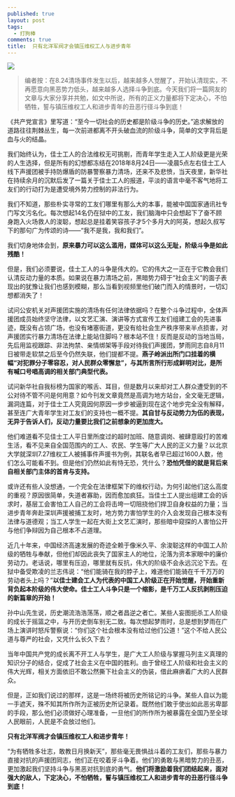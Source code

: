 ```yaml
---
published: true
layout: post
tags:
  - 打狗棒
comments: true
title:  只有北洋军阀才会镇压维权工人与进步青年
---
```



![](https://i.ooxx.ooo/2018/08/25/80912b89e3324756a88c411115a2538f.jpg)

>编者按：在8.24清场事件发生以后，越来越多人觉醒了，开始认清现实，不再愿意向黑恶势力低头，越来越多人选择斗争到底。今天我们将一篇网友的文章与大家分享并共勉，如文中所说，所有的正义力量都将下定决心，不怕牺牲，誓与镇压维权工人和进步青年的丑恶行径斗争到底！

《共产党宣言》里写道：“至今一切社会的历史都是阶级斗争的历史。”追求解放的道路往往荆棘丛生，每一次前进都离不开头破血流的阶级斗争，简单的文字背后是血与火的结晶。

我们始终认为，佳士工人的合法维权无可挑剔，而青年学生走入工人阶级更是光荣的人生选择，但是所有的幻想都冻结在2018年8月24日——凌晨5点左右佳士工人线下声援团被手持防爆盾的防暴警察暴力清场，还来不及悲愤，当天夜里，新华社在持续余月的沉默后发了一篇关于佳士工人的报道，平淡的语言中毫不客气地将工友们的行动打为是遭受境外势力控制的非法行为。

我们不知道，那些朴实寻常的工友们哪里有那么大的本事，能被中国国家通讯社专门写文污名化。每次想起14名仍在狱中的工友，我们脑海中只会想起下了奋不顾身跑入火场救人的浚聪，想起总是挂着笑容孩子才5个多月大的阿英，想起久叔写下的那句广为传颂的诗——“我不是我，我和我们”。

我们切身地体会到，**原来暴力可以这么滥用，媒体可以这么无耻，阶级斗争是如此残酷！**

但是，我们必须要说，佳士工人的斗争是伟大的。它的伟大之一正在于它教会我们认清反动力量的本质。如果说在暴力清场之前，黑暗势力碍于“社会主义”的面子表现出的犹豫让我们也感到模糊，那么当看到视频里他们破门而入的情景时，一切幻想都消失了！

试问公安机关对声援团实施的清场有任何法律依据吗？在整个斗争过程中，全体声援团成员始终坚守法律，以文艺汇演、演讲等方式宣传工友们组建工会的先进事迹，既没有占领广场，也没有堵塞街道，更没有给社会生产秩序带来半点损害，对声援团实行暴力清场在法律上能站住脚吗？根本站不住！反而是反动的当地当局，先后用监视跟踪、非法拘禁、亲情绑架等手段对待我们声援团，梦雨同志自8月11日被带走软禁之后至今仍然失联，他们提都不提。**燕子岭派出所门口挂着的横幅“对犯罪分子零容忍，对人民群众零懈怠”，与其所言所行形成鲜明对比，是所有喊口号唱高调的相关部门典型代表。**

试问新华社自我标榜为国家的喉舌、耳目，但是数月以来却对工人群众遭受到的不公对待不管不问是何用意？如今刊发文章竟然是高调为地方站台，全文毫无逻辑，漏洞连篇，对于佳士工人究竟因何原因一步步被逼到现在这个地步完全没有解释，甚至连广大青年学生对工友们的支持也一概不提。**其自甘与反动势力为伍的表现，无异于告诉人们，反动力量要比我们之前想象的更加庞大。**

他们难道看不见佳士工人平日里所度过的超时加班、随意调岗、被肆意殴打的苦难生活，看不见来自全国范围内的工人、农民、学生等广大人民的正义力量？以北京大学就深圳7.27维权工人被捕事件声援书为例，其联名者早已超过1600人数，他们怎么可能看不到。但是他们仍然如此有恃无恐，凭什么？**恐怕凭借的就是背后来自相关部门主体的首肯与支持。**

或许还有些人没想通，一个完全在法律框架下的维权行动，为何引起他们这么高度的重视？原因很简单，失道者寡助，因而愈加疯狂。当佳士工人提出组建工会的诉求时，基层工会害怕工人自己的工会将击垮一切阻挠他们捍卫自身权益的力量；当进步青年奔赴深圳声援被捕工友时，地方势力害怕学生的介入会发现自己根本没有法律与道德观；当工人学生一起在大街上文艺汇演时，那些暗中窥探的人害怕公开与他们争辩因为自己根本不占道理。

近几十年来，中国经济高速发展的奇迹全赖于像米久平、余浚聪这样的中国工人阶级的牺牲与奉献，但他们却因此丧失了国家主人的地位，沦落为资本家眼中的廉价劳动力。老话说，哪里有压迫，哪里就有反抗，伟大的阶级不会永远沉沦下去。在狱中备受欺凌的兰志伟说：“他们能骑在我的脖子上，难道他们能骑在千千万万的劳动者头上吗？”**以佳士建会工人为代表的中国工人阶级正在开始觉醒，开始重新背负起本阶级的伟大使命。佳士工人斗争只是一个缩影，是千万工人反抗剥削压迫的新篇章的开始！**

孙中山先生说，历史潮流浩浩荡荡，顺之者昌逆之者亡。某些人妄图扼杀工人阶级的成长于摇篮之中，与开历史倒车别无二致。每次想起梦雨时，总是想到梦雨在广场上演讲时怒斥警察说：“你们这个社会根本没有给过他们公道！”这个不给人民公道与尊严的社会，又凭什么长久下去？

当年中国共产党的成长离不开工人与学生，是广大工人阶级与掌握马列主义真理的知识分子的结合，促成了社会主义在中国的胜利。由于曾经工人阶级和社会主义的伟大光辉，相关方面依旧不敢公然撕下社会主义的伪装，借此麻痹着广大的人民群众。

但是，正如我们说过的那样，这是一场终将被历史所铭记的斗争。某些人自以为能一手遮天，殊不知其所作所为正被历史所记录着。既然他们敢于使出如此恶劣卑鄙的手段，那么他们必须做好心理准备，一旦他们的所作所为被暴露在全国乃至全球人民眼前，人民是不会放过他们。

**只有北洋军阀才会镇压维权工人和进步青年！**

“为有牺牲多壮志，敢教日月换新天”，那些毫无畏惧战斗着的工友们，那些与暴力直接对抗的声援团同志，他们正在咬着牙斗争着。他们的勇敢与黑暗势力的丑恶，更加激起我们坚持斗争与黑恶对抗到底的勇气。**他们将激励着我们团结起来，面对强大的敌人，下定决心，不怕牺牲，誓与镇压维权工人和进步青年的丑恶行径斗争到底！**
